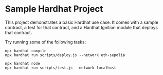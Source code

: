 # Sample Hardhat Project

This project demonstrates a basic Hardhat use case. It comes with a sample contract, a test for that contract, and a Hardhat Ignition module that deploys that contract.

Try running some of the following tasks:

```shell
npx hardhat compile
npx hardhat run scripts/deploy.js --network eth-sepolia

npx hardhat node
npx hardhat run scripts/test.js --network localhost

```
